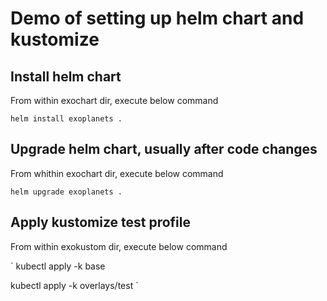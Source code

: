 # Demo of setting up helm chart and kustomize

## Install helm chart

From within exochart dir, execute below command

`
helm install exoplanets .
`

## Upgrade helm chart, usually after code changes

From whithin exochart dir, execute below command

`
helm upgrade exoplanets .
`

## Apply kustomize test profile

From within exokustom dir, execute below command

`
kubectl apply -k base

kubectl apply -k overlays/test
`
